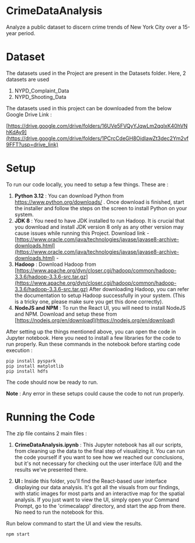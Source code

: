 # CrimeDataAnalysis
Analyze a public dataset to discern crime trends of New York City over a 15-year period.

# Dataset

The datasets used in the Project are present in the Datasets folder. Here, 2 datasets are used

1. NYPD_Complaint_Data
2. NYPD_Shooting_Data

The datasets used in this project can be downloaded from the below Google Drive Link :

[https://drive.google.com/drive/folders/16UVe5FVQyYJqwLm2qqlxK40hVNhKdAy9](https://drive.google.com/drive/folders/1PCrcCdeGH8OidlawZt3dec2Ym2vf9FFT?usp=drive_link)

# Setup
To run our code locally, you need to setup a few things. These are : 

 1. **Python 3.12** : You can download Python from https://www.python.org/downloads/ . Once download is finished, start the installer and follow the steps on the screen to install Python on your system.
 2.  **JDK 8** :  You need to have JDK installed to run Hadoop. It is crucial that you download and install JDK version 8 only as any other version may cause issues while running this Project. Download link - [https://www.oracle.com/java/technologies/javase/javase8-archive-downloads.html](https://www.oracle.com/java/technologies/javase/javase8-archive-downloads.html) -
 3.  **Hadoop** : Download Hadoop from [https://www.apache.org/dyn/closer.cgi/hadoop/common/hadoop-3.3.6/hadoop-3.3.6-src.tar.gz](https://www.apache.org/dyn/closer.cgi/hadoop/common/hadoop-3.3.6/hadoop-3.3.6-src.tar.gz)
 After downloading Hadoop, you can refer the documentation to setup Hadoop successfully in your system. (This is a tricky one, please make sure you get this done correctly).
 4.  **NodeJS and NPM** : To run the React UI, you will need to install NodeJS and NPM. Download and setup these from [https://nodejs.org/en/download](https://nodejs.org/en/download)


After setting up the things mentioned above, you can open the code in Jupyter notebook. Here you need to install a few libraries for the code to run properly. Run these commands in the notebook before starting code execution : 

    pip install pyspark
    pip install matplotlib
    pip install hdfs

The code should now be ready to run. 

**Note** : Any error in these setups could cause the code to not run properly.
# Running the Code
The zip file contains 2 main files : 

 1. **CrimeDataAnalysis.ipynb** : This Jupyter notebook has all our scripts, from cleaning up the data to the final step of visualizing it. You can run the code yourself if you want to see how we reached our conclusions, but it's not necessary for checking out the user interface (UI) and the results we’ve presented there.

 2. **UI :** Inside this folder, you'll find the React-based user interface displaying our data analysis. It's got all the visuals from our findings, with static images for most parts and an interactive map for the spatial analysis. If you just want to view the UI, simply open your Command Prompt, go to the 'crimecalapp' directory, and start the app from there. No need to run the notebook for this.

Run below command to start the UI and view the results.

`npm start`
